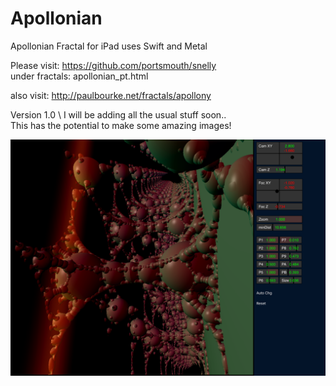 # Apollonian
Apollonian Fractal for iPad uses Swift and Metal

Please visit:  https://github.com/portsmouth/snelly  \
under fractals: apollonian_pt.html

also visit: http://paulbourke.net/fractals/apollony  

Version 1.0 \ 
I will be adding all the usual stuff soon.. \
This has the potential to make some amazing images!

![Screenshot](screenshot.png)
